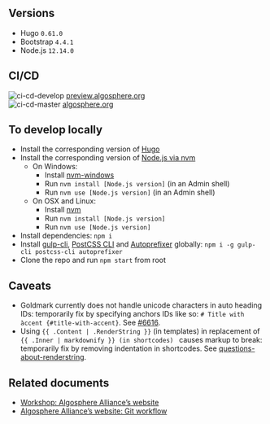 ## Versions
 - Hugo `0.61.0`
 - Bootstrap `4.4.1`
 - Node.js `12.14.0`

## CI/CD
![ci-cd-develop](https://github.com/algosphere/algo-website/workflows/ci-cd-develop/badge.svg?branch=develop) [preview.algosphere.org](https://preview.algosphere.org/)  
![ci-cd-master](https://github.com/algosphere/algo-website/workflows/ci-cd-master/badge.svg?branch=master) [algosphere.org](https://algosphere.org/)  

## To develop locally
- Install the corresponding version of [Hugo](https://gohugo.io/)
- Install the corresponding version of [Node.js via nvm](https://docs.npmjs.com/downloading-and-installing-node-js-and-npm)
  - On Windows:
    - Install [nvm-windows](https://github.com/coreybutler/nvm-windows#installation--upgrades)
    - Run `nvm install [Node.js version]` (in an Admin shell)
    - Run `nvm use [Node.js version]` (in an Admin shell)
  - On OSX and Linux:
    - Install [nvm](https://github.com/nvm-sh/nvm#installation-and-update)
    - Run `nvm install [Node.js version]`
    - Run `nvm use [Node.js version]`
- Install dependencies: `npm i`
- Install [gulp-cli](https://www.npmjs.com/package/gulp-cli), [PostCSS CLI](https://github.com/postcss/postcss-cli) and [Autoprefixer](https://github.com/postcss/autoprefixer) globally: `npm i -g gulp-cli postcss-cli autoprefixer`
- Clone the repo and run `npm start` from root

## Caveats
- Goldmark currently does not handle unicode characters in auto heading IDs: temporarily fix by specifying anchors IDs like so: `# Title with àccent {#title-with-accent}`. See [#6616](https://github.com/gohugoio/hugo/issues/6616).
- Using `{{ .Content | .RenderString }}` (in templates) in replacement of `{{ .Inner | markdownify }} (in shortcodes) ` causes markup to break: temporarily fix by removing indentation in shortcodes. See [questions-about-renderstring](https://discourse.gohugo.io/t/questions-about-renderstring/).

## Related documents
- [Workshop: Algosphere Alliance’s website](https://docs.google.com/document/d/1nXhrGaih0b8pFP8Ucf730qY53uq6WcF2PzS4Bp4ynPM/)
- [Algosphere Alliance’s website: Git workflow](https://docs.google.com/presentation/d/1HRAely6PKDnXdPcbMXSpmX0dxytzwtd9ih9-s-rTLLg/)
